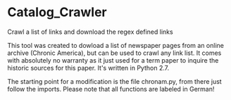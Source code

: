 # Catalog_Crawler
Crawl a list of links and download the regex defined links

This tool was created to dowload a list of newspaper pages from an online archive (Chronic America), but can be used to crawl any link list.
It comes with absolutely no warranty as it just used for a term paper to inquire the historic sources for this paper.
It's written in Python 2.7.

The starting point for a modification is the file chronam.py, from there just follow the imports.
Please note that all functions are labeled in German!
